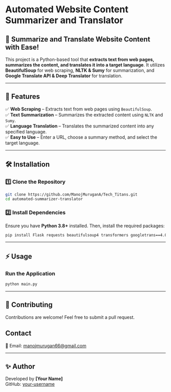 # Automated Website Content Summarizer and Translator

## 🚀 Summarize and Translate Website Content with Ease!

This project is a Python-based tool that **extracts text from web pages, summarizes the content, and translates it into a target language**. It utilizes **BeautifulSoup** for web scraping, **NLTK & Sumy** for summarization, and **Google Translate API & Deep Translator** for translation.

---

## 📌 Features

✅ **Web Scraping** – Extracts text from web pages using `BeautifulSoup`.  
✅ **Text Summarization** – Summarizes the extracted content using `NLTK` and `Sumy`.  
✅ **Language Translation** – Translates the summarized content into any specified language.  
✅ **Easy to Use** – Enter a URL, choose a summary method, and select the target language.  

---

## 🛠 Installation

### **1️⃣ Clone the Repository**  
```sh
git clone https://github.com/ManojMuruganA/Tech_Titans.git
cd automated-summarizer-translator
```

### **2️⃣ Install Dependencies**  
Ensure you have **Python 3.8+** installed. Then, install the required packages:  
```sh
pip install Flask requests beautifulsoup4 transformers googletrans==4.0.0-rc1
```

---

## ⚡ Usage

### **Run the Application**  
```sh
python main.py
```

---

## 🤝 Contributing

Contributions are welcome! Feel free to submit a pull request.

## Contact

📧 Email: manojmurugan66@gmail.com

---

## ✨ Author

Developed by **[Your Name]**  
GitHub: [your-username](https://github.com/your-username)
